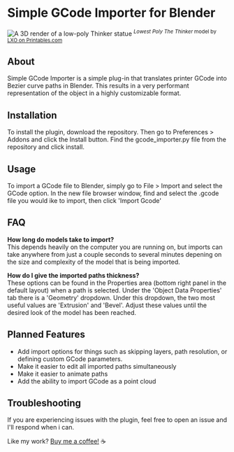# Simple GCode Importer for Blender

![A 3D render of a low-poly Thinker statue](/images/low_poly_thinker.png)
<sup>*Lowest Poly The Thinker* model by [LXO on Printables.com](https://www.printables.com/model/1165-lowest-poly-the-thinker)</sup>

## About

Simple GCode Importer is a simple plug-in that translates printer GCode into Bezier curve paths in Blender. This results in a very performant representation of the object in a highly customizable format.

## Installation
To install the plugin, download the repository. Then go to Preferences > Addons and click the Install button. Find the gcode_importer.py file from the repository and click install.

## Usage
To import a GCode file to Blender, simply go to File > Import and select the GCode option. In the new file browser window, find and select the .gcode file you would ike to import, then click 'Import Gcode'

## FAQ
**How long do models take to import?**<br>
This depends heavily on the computer you are running on, but imports can take anywhere from just a couple seconds to several minutes depening on the size and complexity of the model that is being imported.

**How do I give the imported paths thickness?**<br>
These options can be found in the Properties area (bottom right panel in the default layout) when a path is selected. Under the 'Object Data Properties' tab there is a 'Geometry' dropdown. Under this dropdown, the two most useful values are 'Extrusion' and 'Bevel'. Adjust these values until the desired look of the model has been reached.

## Planned Features
- Add import options for things such as skipping layers, path resolution, or defining custom GCode parameters.
- Make it easier to edit all imported paths simultaneously
- Make it easier to animate paths
- Add the ability to import GCode as a point cloud

## Troubleshooting
If you are experiencing issues with the plugin, feel free to open an issue and I'll respond when i can.


Like my work?
[Buy me a coffee!](https://www.buymeacoffee.com/kmnunley) :coffee:
